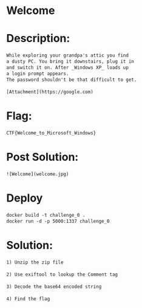 # Welcome

# Description:

    While exploring your grandpa's attic you find
    a dusty PC. You bring it downstairs, plug it in
    and switch it on. After _Windows XP_ loads up 
    a login prompt appears.
    The password shouldn't be that difficult to get.
    
    [Attachment](https://google.com)

# Flag:

    CTF{Welcome_to_Microsoft_Windows}
    
# Post Solution:

    ![Welcome](welcome.jpg)
    
# Deploy

    docker build -t challenge_0 .
    docker run -d -p 5000:1337 challenge_0

# Solution:

    1) Unzip the zip file
    
    2) Use exiftool to lookup the Comment tag
    
    3) Decode the base64 encoded string
    
    4) Find the flag
